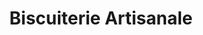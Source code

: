 ---
title: "Biscuiterie Artisanale"
url: /aix-en-provence/biscuiterie-artisanale/
shop: pâtisserie
---